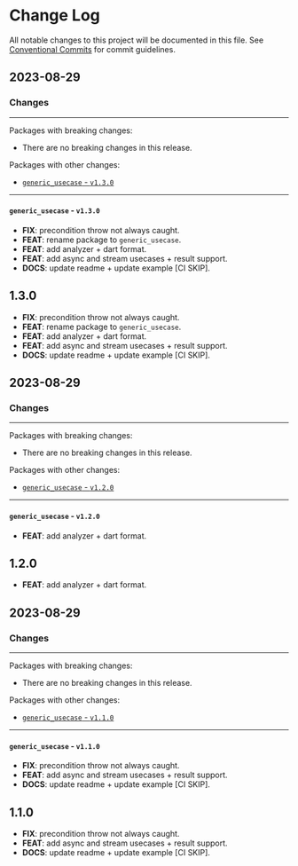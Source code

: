 # Change Log

All notable changes to this project will be documented in this file.
See [Conventional Commits](https://conventionalcommits.org) for commit guidelines.

## 2023-08-29

### Changes

---

Packages with breaking changes:

 - There are no breaking changes in this release.

Packages with other changes:

 - [`generic_usecase` - `v1.3.0`](#generic_usecase---v130)

---

#### `generic_usecase` - `v1.3.0`

 - **FIX**: precondition throw not always caught.
 - **FEAT**: rename package to `generic_usecase`.
 - **FEAT**: add analyzer + dart format.
 - **FEAT**: add async and stream usecases + result support.
 - **DOCS**: update readme + update example [CI SKIP].

## 1.3.0

 - **FIX**: precondition throw not always caught.
 - **FEAT**: rename package to `generic_usecase`.
 - **FEAT**: add analyzer + dart format.
 - **FEAT**: add async and stream usecases + result support.
 - **DOCS**: update readme + update example [CI SKIP].


## 2023-08-29

### Changes

---

Packages with breaking changes:

 - There are no breaking changes in this release.

Packages with other changes:

 - [`generic_usecase` - `v1.2.0`](#generic_usecase---v120)

---

#### `generic_usecase` - `v1.2.0`

 - **FEAT**: add analyzer + dart format.

## 1.2.0

 - **FEAT**: add analyzer + dart format.


## 2023-08-29

### Changes

---

Packages with breaking changes:

 - There are no breaking changes in this release.

Packages with other changes:

 - [`generic_usecase` - `v1.1.0`](#generic_usecase---v110)

---

#### `generic_usecase` - `v1.1.0`

 - **FIX**: precondition throw not always caught.
 - **FEAT**: add async and stream usecases + result support.
 - **DOCS**: update readme + update example [CI SKIP].

## 1.1.0

 - **FIX**: precondition throw not always caught.
 - **FEAT**: add async and stream usecases + result support.
 - **DOCS**: update readme + update example [CI SKIP].

